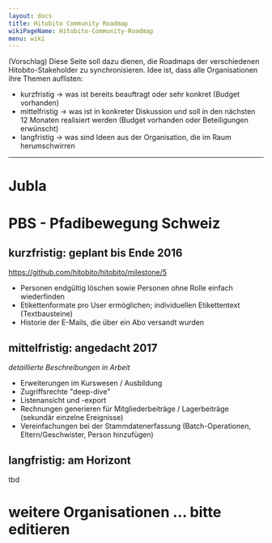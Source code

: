 ```yaml
---
layout: docs
title: Hitobito Community Roadmap
wikiPageName: Hitobito-Community-Roadmap
menu: wiki
---
```


(Vorschlag)
Diese Seite soll dazu dienen, die Roadmaps der verschiedenen Hitobito-Stakeholder zu synchronisieren. 
Idee ist, dass alle Organisationen ihre Themen auflisten: 
- kurzfristig -> was ist bereits beauftragt oder sehr konkret (Budget vorhanden)
- mittelfristig -> was ist in konkreter Diskussion und soll in den nächsten 12 Monaten realisiert werden (Budget vorhanden oder Beteiligungen erwünscht)
- langfristig -> was sind Ideen aus der Organisation, die im Raum herumschwirren

***

# Jubla


# PBS - Pfadibewegung Schweiz
## kurzfristig: geplant bis Ende 2016
https://github.com/hitobito/hitobito/milestone/5
* Personen endgültig löschen sowie Personen ohne Rolle einfach wiederfinden
* Etikettenformate pro User ermöglichen; individuellen Etikettentext (Textbausteine)
* Historie der E-Mails, die über ein Abo versandt wurden

## mittelfristig: angedacht 2017
_detaillierte Beschreibungen in Arbeit_
* Erweiterungen im Kurswesen / Ausbildung 
* Zugriffsrechte "deep-dive"
* Listenansicht und -export
* Rechnungen generieren für Mitgliederbeiträge / Lagerbeiträge (sekundär einzelne Ereignisse)
* Vereinfachungen bei der Stammdatenerfassung (Batch-Operationen, Eltern/Geschwister, Person hinzufügen)

## langfristig: am Horizont
tbd

# weitere Organisationen ... bitte editieren
